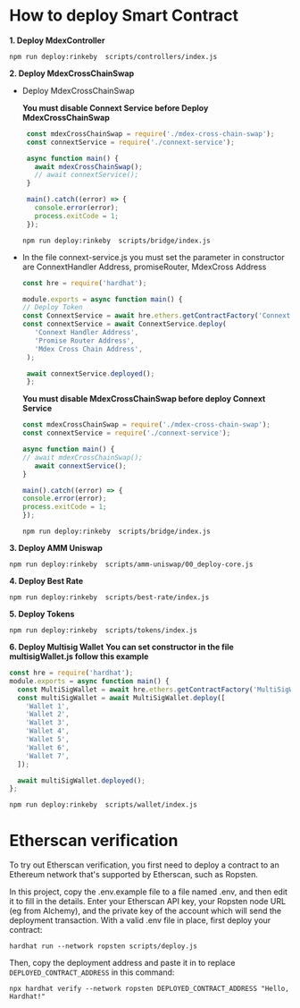 # How to deploy Smart Contract

**1. Deploy MdexController**

 ```shell
 npm run deploy:rinkeby  scripts/controllers/index.js
 ```

**2. Deploy MdexCrossChainSwap**

   - Deploy MdexCrossChainSwap

     **You must disable Connext Service before Deploy MdexCrossChainSwap**
     ```javaScript
      const mdexCrossChainSwap = require('./mdex-cross-chain-swap');
      const connextService = require('./connext-service');

      async function main() {
        await mdexCrossChainSwap();
        // await connextService();
      }

      main().catch((error) => {
        console.error(error);
        process.exitCode = 1;
      });

     ```
      
     ```shell
     npm run deploy:rinkeby  scripts/bridge/index.js
     ```
   - In the file connext-service.js you must set the parameter in constructor are ConnextHandler Address, promiseRouter, MdexCross Address

     ```javaScript
     const hre = require('hardhat');

     module.exports = async function main() {
     // Deploy Token
     const ConnextService = await hre.ethers.getContractFactory('ConnextService');
     const connextService = await ConnextService.deploy(
        'Connext Handler Address',
        'Promise Router Address',
        'Mdex Cross Chain Address',
      );

      await connextService.deployed();
      };

     ```
     **You must disable MdexCrossChainSwap before deploy Connext Service**
      ```javaScript
      const mdexCrossChainSwap = require('./mdex-cross-chain-swap');
      const connextService = require('./connext-service');

      async function main() {
      // await mdexCrossChainSwap();
         await connextService();
      }

      main().catch((error) => {
      console.error(error);
      process.exitCode = 1;
     });

     ```
     ```shell
     npm run deploy:rinkeby  scripts/bridge/index.js
     ```
**3. Deploy AMM Uniswap**
 ```shell
 npm run deploy:rinkeby  scripts/amm-uniswap/00_deploy-core.js
 ```
**4. Deploy Best Rate**
 ```shell
 npm run deploy:rinkeby  scripts/best-rate/index.js
 ```
**5. Deploy Tokens**
 ```shell
 npm run deploy:rinkeby  scripts/tokens/index.js
 ```
**6. Deploy Multisig Wallet**
 **You can set constructor in the file multisigWallet.js follow this example**
```javaScript
const hre = require('hardhat');
module.exports = async function main() {
  const MultiSigWallet = await hre.ethers.getContractFactory('MultiSigWallet');
  const multiSigWallet = await MultiSigWallet.deploy([
    'Wallet 1',
    'Wallet 2',
    'Wallet 3',
    'Wallet 4',
    'Wallet 5',
    'Wallet 6',
    'Wallet 7',
  ]);

  await multiSigWallet.deployed();
};

```
 ```shell
 npm run deploy:rinkeby  scripts/wallet/index.js
 ```

# Etherscan verification

To try out Etherscan verification, you first need to deploy a contract to an Ethereum network that's supported by Etherscan, such as Ropsten.

In this project, copy the .env.example file to a file named .env, and then edit it to fill in the details. Enter your Etherscan API key, your Ropsten node URL (eg from Alchemy), and the private key of the account which will send the deployment transaction. With a valid .env file in place, first deploy your contract:

```shell
hardhat run --network ropsten scripts/deploy.js
```

Then, copy the deployment address and paste it in to replace `DEPLOYED_CONTRACT_ADDRESS` in this command:

```shell
npx hardhat verify --network ropsten DEPLOYED_CONTRACT_ADDRESS "Hello, Hardhat!"
```



